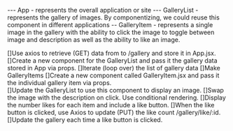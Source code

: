 --- App - represents the overall application or site
--- GalleryList - represents the gallery of images. By componentizing, we could reuse this component in different applications
-- GalleryItem - represents a single image in the gallery with the ability to click the image to toggle between image and description as well as the ability to like an image.


[]Use axios to retrieve (GET) data from to /gallery and store it in App.jsx.
[]Create a new component for the GalleryList and pass it the gallery data stored in App via props.
   []Iterate (loop over) the list of gallery data
   []Make GalleryItems
[]Create a new component called GalleryItem.jsx and pass it the individual gallery item via props.   
   []Update the GalleryList to use this component to display an image.
   []Swap the image with the description on click. Use conditional rendering.
   []Display the number likes for each item and include a like button.
   []When the like button is clicked, use Axios to update (PUT) the like count /gallery/like/:id.
   []Update the gallery each time a like button is clicked.